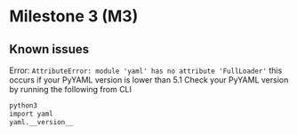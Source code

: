 # Milestone 3 (M3)
## Known issues
Error: ``AttributeError: module 'yaml' has no attribute 'FullLoader'`` this occurs if your PyYAML version is lower than 5.1
Check your PyYAML version by running the following from CLI
```bash
python3
import yaml
yaml.__version__
```